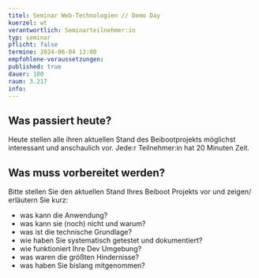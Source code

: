 ```yaml
---
titel: Seminar Web-Technologien // Demo Day
kuerzel: wt
verantwortlich: Seminarteilnehmer:in
typ: seminar
pflicht: false
termine: 2024-06-04 13:00
empfohlene-voraussetzungen: 
published: true
dauer: 180
raum: 3.217
info: 
---
```


## Was passiert heute?

Heute stellen alle ihren aktuellen Stand des Beibootprojekts möglichst interessant und anschaulich vor. Jede:r Teilnehmer:in hat 20 Minuten Zeit.

## Was muss vorbereitet werden?

Bitte stellen Sie den aktuellen Stand Ihres Beiboot Projekts vor und zeigen/ erläutern Sie kurz:
- was kann die Anwendung?
- was kann sie (noch) nicht und warum?
- was ist die technische Grundlage?
- wie haben Sie systematisch getestet und dokumentiert?
- wie funktioniert Ihre Dev Umgebung?
- was waren die größten Hindernisse?
- was haben Sie bislang mitgenommen?

